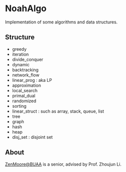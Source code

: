 # NoahAlgo
Implementation of some algorithms and data structures.

## Structure
- greedy
- iteration
- divide_conquer
- dynamic
- backtracking
- network_flow
- linear_prog : aka LP
- approximation
- local_search
- primal_dual
- randomized
- sorting
- linear_struct : such as array, stack, queue, list
- tree
- graph
- hash
- heap
- disj_set : disjoint set


## About
[ZenMoore@BUAA](github.com/ZenMoore) is a senior, advised by Prof. Zhoujun Li.

